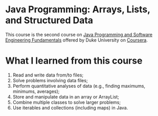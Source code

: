 # Java Programming: Arrays, Lists, and Structured Data
This course is the second course on [Java Programming and Software Engineering Fundamentals](https://www.coursera.org/specializations/java-programming) offered by Duke University on [Coursera](https://www.coursera.org).

# What I learned from this course
1. Read and write data from/to files;
2. Solve problems involving data files;
3. Perform quantitative analyses of data (e.g., finding maximums, minimums, averages); 
4. Store and manipulate data in an array or ArrayList;
5. Combine multiple classes to solve larger problems;
6. Use iterables and collections (including maps) in Java.
